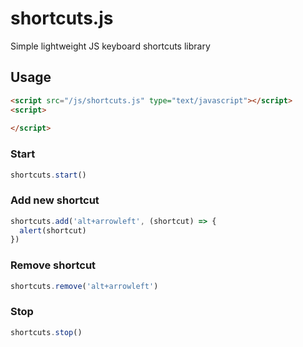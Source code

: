 # shortcuts.js
Simple lightweight JS keyboard shortcuts library

## Usage
```html
<script src="/js/shortcuts.js" type="text/javascript"></script>
<script>
  
</script>
```

### Start
```js
shortcuts.start()
```

### Add new shortcut
```js
shortcuts.add('alt+arrowleft', (shortcut) => {
  alert(shortcut)
})
```

### Remove shortcut
```js
shortcuts.remove('alt+arrowleft')
```

### Stop
```js
shortcuts.stop()
```
